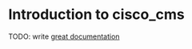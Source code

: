 # Introduction to cisco_cms

TODO: write [great documentation](http://jacobian.org/writing/what-to-write/)
